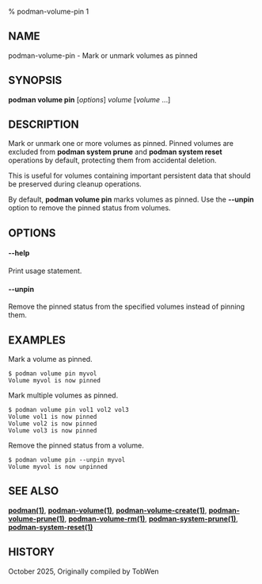 % podman-volume-pin 1

## NAME
podman\-volume\-pin - Mark or unmark volumes as pinned

## SYNOPSIS
**podman volume pin** [*options*] *volume* [*volume* ...]

## DESCRIPTION

Mark or unmark one or more volumes as pinned. Pinned volumes are excluded from **podman system prune** and **podman system reset** operations by default, protecting them from accidental deletion.

This is useful for volumes containing important persistent data that should be preserved during cleanup operations.

By default, **podman volume pin** marks volumes as pinned. Use the **--unpin** option to remove the pinned status from volumes.

## OPTIONS

#### **--help**

Print usage statement.

#### **--unpin**

Remove the pinned status from the specified volumes instead of pinning them.

## EXAMPLES

Mark a volume as pinned.
```
$ podman volume pin myvol
Volume myvol is now pinned
```

Mark multiple volumes as pinned.
```
$ podman volume pin vol1 vol2 vol3
Volume vol1 is now pinned
Volume vol2 is now pinned
Volume vol3 is now pinned
```

Remove the pinned status from a volume.
```
$ podman volume pin --unpin myvol
Volume myvol is now unpinned
```

## SEE ALSO
**[podman(1)](podman.1.md)**, **[podman-volume(1)](podman-volume.1.md)**, **[podman-volume-create(1)](podman-volume-create.1.md)**, **[podman-volume-prune(1)](podman-volume-prune.1.md)**, **[podman-volume-rm(1)](podman-volume-rm.1.md)**, **[podman-system-prune(1)](podman-system-prune.1.md)**, **[podman-system-reset(1)](podman-system-reset.1.md)**

## HISTORY
October 2025, Originally compiled by TobWen
